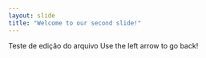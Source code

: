 ```yaml
---
layout: slide
title: "Welcome to our second slide!"
---
```

Teste de edição do arquivo
Use the left arrow to go back!
